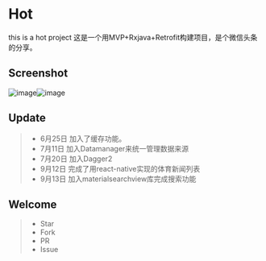 # Hot
this is a hot project
这是一个用MVP+Rxjava+Retrofit构建项目，是个微信头条的分享。

##  Screenshot

![image](https://github.com/zj-wukewei/Hot/blob/master/screenshot/1.png)![image](https://github.com/zj-wukewei/Hot/blob/master/screenshot/2.png)


## Update
>* 6月25日 加入了缓存功能。
>* 7月11日 加入Datamanager来统一管理数据来源
>* 7月20日 加入Dagger2
>* 9月12日 完成了用react-native实现的体育新闻列表
>* 9月13日 加入materialsearchview库完成搜索功能

##  Welcome
>* Star
>* Fork
>* PR
>* Issue
